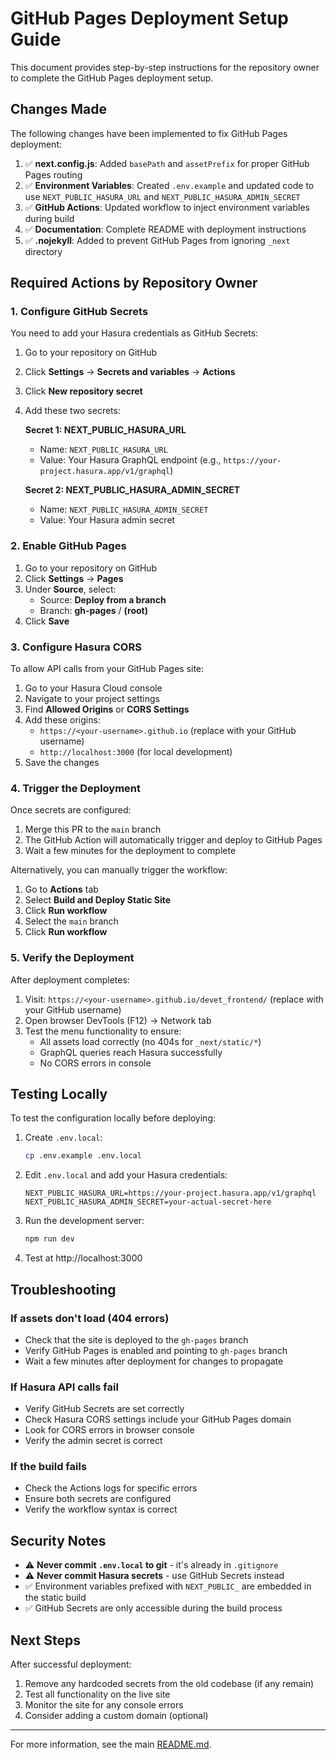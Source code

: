 # GitHub Pages Deployment Setup Guide

This document provides step-by-step instructions for the repository owner to complete the GitHub Pages deployment setup.

## Changes Made

The following changes have been implemented to fix GitHub Pages deployment:

1. ✅ **next.config.js**: Added `basePath` and `assetPrefix` for proper GitHub Pages routing
2. ✅ **Environment Variables**: Created `.env.example` and updated code to use `NEXT_PUBLIC_HASURA_URL` and `NEXT_PUBLIC_HASURA_ADMIN_SECRET`
3. ✅ **GitHub Actions**: Updated workflow to inject environment variables during build
4. ✅ **Documentation**: Complete README with deployment instructions
5. ✅ **.nojekyll**: Added to prevent GitHub Pages from ignoring `_next` directory

## Required Actions by Repository Owner

### 1. Configure GitHub Secrets

You need to add your Hasura credentials as GitHub Secrets:

1. Go to your repository on GitHub
2. Click **Settings** → **Secrets and variables** → **Actions**
3. Click **New repository secret**
4. Add these two secrets:

   **Secret 1: NEXT_PUBLIC_HASURA_URL**
   - Name: `NEXT_PUBLIC_HASURA_URL`
   - Value: Your Hasura GraphQL endpoint (e.g., `https://your-project.hasura.app/v1/graphql`)

   **Secret 2: NEXT_PUBLIC_HASURA_ADMIN_SECRET**
   - Name: `NEXT_PUBLIC_HASURA_ADMIN_SECRET`
   - Value: Your Hasura admin secret

### 2. Enable GitHub Pages

1. Go to your repository on GitHub
2. Click **Settings** → **Pages**
3. Under **Source**, select:
   - Source: **Deploy from a branch**
   - Branch: **gh-pages** / **(root)**
4. Click **Save**

### 3. Configure Hasura CORS

To allow API calls from your GitHub Pages site:

1. Go to your Hasura Cloud console
2. Navigate to your project settings
3. Find **Allowed Origins** or **CORS Settings**
4. Add these origins:
   - `https://<your-username>.github.io` (replace with your GitHub username)
   - `http://localhost:3000` (for local development)
5. Save the changes

### 4. Trigger the Deployment

Once secrets are configured:

1. Merge this PR to the `main` branch
2. The GitHub Action will automatically trigger and deploy to GitHub Pages
3. Wait a few minutes for the deployment to complete

Alternatively, you can manually trigger the workflow:
1. Go to **Actions** tab
2. Select **Build and Deploy Static Site**
3. Click **Run workflow**
4. Select the `main` branch
5. Click **Run workflow**

### 5. Verify the Deployment

After deployment completes:

1. Visit: `https://<your-username>.github.io/devet_frontend/` (replace with your GitHub username)
2. Open browser DevTools (F12) → Network tab
3. Test the menu functionality to ensure:
   - All assets load correctly (no 404s for `_next/static/*`)
   - GraphQL queries reach Hasura successfully
   - No CORS errors in console

## Testing Locally

To test the configuration locally before deploying:

1. Create `.env.local`:
   ```bash
   cp .env.example .env.local
   ```

2. Edit `.env.local` and add your Hasura credentials:
   ```
   NEXT_PUBLIC_HASURA_URL=https://your-project.hasura.app/v1/graphql
   NEXT_PUBLIC_HASURA_ADMIN_SECRET=your-actual-secret-here
   ```

3. Run the development server:
   ```bash
   npm run dev
   ```

4. Test at http://localhost:3000

## Troubleshooting

### If assets don't load (404 errors)
- Check that the site is deployed to the `gh-pages` branch
- Verify GitHub Pages is enabled and pointing to `gh-pages` branch
- Wait a few minutes after deployment for changes to propagate

### If Hasura API calls fail
- Verify GitHub Secrets are set correctly
- Check Hasura CORS settings include your GitHub Pages domain
- Look for CORS errors in browser console
- Verify the admin secret is correct

### If the build fails
- Check the Actions logs for specific errors
- Ensure both secrets are configured
- Verify the workflow syntax is correct

## Security Notes

- ⚠️ **Never commit `.env.local` to git** - it's already in `.gitignore`
- ⚠️ **Never commit Hasura secrets** - use GitHub Secrets instead
- ✅ Environment variables prefixed with `NEXT_PUBLIC_` are embedded in the static build
- ✅ GitHub Secrets are only accessible during the build process

## Next Steps

After successful deployment:

1. Remove any hardcoded secrets from the old codebase (if any remain)
2. Test all functionality on the live site
3. Monitor the site for any console errors
4. Consider adding a custom domain (optional)

---

For more information, see the main [README.md](README.md).
